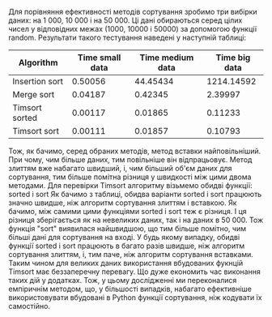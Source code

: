 Для порівняння ефективності методів сортування зробимо три вибірки даних:
на 1 000, 10 000 і на 50 000.
Ці дані обираються серед цілих чисел у відповідних межах (1000, 10000 і 50000) за допомогою функції random.
Результати такого тестування наведені у наступній таблиці:

| Algorithm          | Time small data      | Time medium data     | Time big data       
|------------------- | -------------------- | -------------------- | --------------------
| Insertion sort     | 0.50056              | 44.45434             | 1214.14592
| Merge sort         | 0.04187              | 0.42345              | 2.39997
| Timsort sorted     | 0.00117              | 0.01865              | 0.11233
| Timsort sort       | 0.00111              | 0.01857              | 0.10793

Тож, як бачимо, серед обраних методів, метод вставки найповільніший. При чому, чим більше даних, тим повільніше він відпрацьовує.
Метод злиттям вже набагато швидший, і, чим більший об'єм даних для сортування, тим більше помітна різниця у швидкості між цими двома методами.
Для перевірки Timsort алгоритму візьмемо обидві функції: sorted і sort
Як бачимо з таблиці, обидва варіанти sorted і sort працюють значно швидше, ніж алгоритм сортування злиттям і вставкою. 
Як бачимо, між самими цими функціями sorted і sort теж є різниця. І ця різниця зберігається як на невеликих даних, так і на даних в 50 000.
Тож функція "sort" виявилася найшвидшою, що тим більше помітно, чим більші дані для сортування на вході.
У будь якому випадку, обидві функції sorted і sort працюють в багато разів швидше, ніж алгоритм сортування злиттям, і, тим паче, ніж алгоритм сортування вставками.
Таким чином для великих даних використання вбудованих фукнцій Timsort має беззаперечну перевагу. Що дуже економить час виконання таких дій у додатках.
Тож, у цьому дослідженні ми переконалися емпіричнім методом, що, у більшості випадків, набагато ефективніше використовувати вбудовані в Python функції сортування, ніж кодувати їх самостійно.
